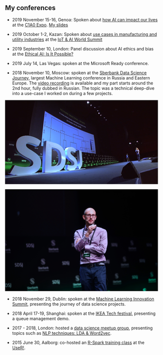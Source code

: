 
## My conferences

- 2019 November 15-16, Genoa: Spoken about [how AI can impact our lives](https://c1a0.ai/speaker/michele-usuelli/) at the [C1A0 Expo](https://c1a0.ai/). [My slides](https://www.slideshare.net/MicheleUsuelli/c1-a0-speaker-michele-usuelli)

- 2019 October 1-2, Kazan: Spoken about [use cases in manufacturing and utility industries](https://www.slideshare.net/MicheleUsuelli/michele-usuelli-scheduling-optimization) at the [IoT & AI World Summit](https://iotworldsummit.ru/en/program/)

- 2019 September 10, London: Panel discussion about AI ethics and bias at the [Ethical AI: Is It Possible?](https://binarydistrict.com/events/conference/development/ethical-ai-is-it-possible)

- 2019 July 14, Las Vegas: spoken at the Microsoft Ready conference.

- 2018 November 10, Moscow: spoken at the [Sberbank Data Science Journey](https://sdsj.sberbank.ai/ru/day), largest Machine Learning conference in Russia and Eastern Europe. The [video recording](https://fast.wistia.net/embed/iframe/9rfd8seq0m) is available and my part starts around the 2nd hour, fully dubbed in Russian. The topic was a technical deep-dive into a use-case I worked on during a few projects.

![alt text](https://raw.githubusercontent.com/micheleusuelli/micheleusuelli.github.io/master/pictures/sdsj-02.PNG "Logo Title Text 1")

![alt text](https://raw.githubusercontent.com/micheleusuelli/micheleusuelli.github.io/master/pictures/michele-sdsj.JPG "Logo Title Text 1")


- 2018 November 29, Dublin: spoken at the [Machine Learning Innovation Summit](https://www.theinnovationenterprise.com/summits/machine-learning-summit-dublin-2018/overview), presenting the journey of data science projects.

- 2018 April 17-19, Shanghai: spoken at the [IKEA Tech festival](https://berndhessbruegge.wixsite.com/ikea-tech-festival-2), presenting a queue management demo.

- 2017 - 2018, London: hosted a [data science meetup group](https://www.meetup.com/Data-Scienziati-of-London/), presenting topics such as [NLP techniques: LDA & Word2vec](https://www.meetup.com/Data-Scienziati-of-London/photos/28882192/).

- 2015 June 30, Aalborg: co-hosted an [R-Spark training class](https://github.com/micheleusuelli/RHadoop-tutorial) at the [UseR!](https://user2015.math.aau.dk/).

